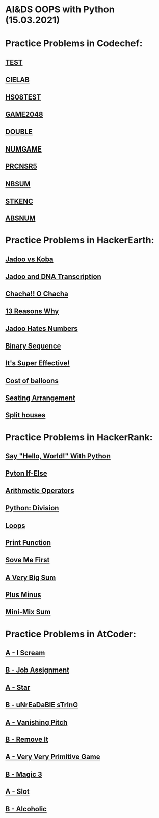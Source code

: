 # AI&DS OOPS with Python (15.03.2021)
# Practice Problems in Codechef:
## [TEST](https://www.codechef.com/problems/TEST) 
## [CIELAB](https://www.codechef.com/problems/CIELAB) 
## [HS08TEST](https://www.codechef.com/problems/HS08TEST)
## [GAME2048](https://www.codechef.com/problems/GAME2048)
## [DOUBLE](https://www.codechef.com/problems/DOUBLE)
## [NUMGAME](https://www.codechef.com/problems/NUMGAME)
## [PRCNSR5](https://www.codechef.com/problems/PRCNSR5)
## [NBSUM](https://www.codechef.com/problems/NBSUM)
## [STKENC](https://www.codechef.com/problems/STKENC)
## [ABSNUM](https://www.codechef.com/problems/ABSNUM)



# Practice Problems in HackerEarth:
## [Jadoo vs Koba](https://www.hackerearth.com/practice/python/getting-started/input-and-output/practice-problems/golf/jadoo-vs-koba/)
## [Jadoo and DNA Transcription](https://www.hackerearth.com/practice/python/getting-started/input-and-output/practice-problems/golf/jadoo-and-dna-transcription/)
## [Chacha!! O Chacha](https://www.hackerearth.com/practice/python/getting-started/input-and-output/practice-problems/algorithm/chacha-o-chacha/)
## [13 Reasons Why](https://www.hackerearth.com/practice/python/getting-started/input-and-output/practice-problems/algorithm/its-easy-1/)
## [Jadoo Hates Numbers](https://www.hackerearth.com/practice/python/getting-started/input-and-output/practice-problems/golf/jadoo-hates-numbers/)
## [Binary Sequence](https://www.hackerearth.com/practice/python/getting-started/numbers/practice-problems/algorithm/binary-sequence-dbaf9d61/)
## [It's Super Effective!](https://www.hackerearth.com/practice/python/working-with-data/dictionary/practice-problems/algorithm/its-super-effective-d3d721bd/)
## [Cost of balloons](https://www.hackerearth.com/practice/basic-programming/input-output/basics-of-input-output/practice-problems/algorithm/mojtaba-prepares-contest-29b2a044/)
## [Seating Arrangement](https://www.hackerearth.com/practice/basic-programming/input-output/basics-of-input-output/practice-problems/algorithm/seating-arrangement-1/)
## [Split houses](https://www.hackerearth.com/practice/basic-programming/input-output/basics-of-input-output/practice-problems/algorithm/split-house-547be0e9/)



# Practice Problems in HackerRank:

## [Say "Hello, World!" With Python](https://www.hackerrank.com/challenges/py-hello-world)
## [Pyton If-Else](https://www.hackerrank.com/challenges/py-if-else)
## [Arithmetic Operators](https://www.hackerrank.com/challenges/python-arithmetic-operators)
## [Python: Division](https://www.hackerrank.com/challenges/python-division)
## [Loops](https://www.hackerrank.com/challenges/python-loops)
## [Print Function](https://www.hackerrank.com/challenges/python-print)
## [Sove Me First](https://www.hackerrank.com/challenges/solve-me-first)
## [A Very Big Sum](https://www.hackerrank.com/challenges/a-very-big-sum)
## [Plus Minus](https://www.hackerrank.com/challenges/plus-minus)
## [Mini-Mix Sum](https://www.hackerrank.com/challenges/mini-max-sum)
# Practice Problems in AtCoder:
## [A - I Scream](https://atcoder.jp/contests/abc194/tasks/abc194_a)
## [B - Job Assignment](https://atcoder.jp/contests/abc194/tasks/abc194_b)
## [A - Star](https://atcoder.jp/contests/abc192/tasks/abc192_a)
## [B - uNrEaDaBlE sTrInG](https://atcoder.jp/contests/abc192/tasks/abc192_b)
## [A - Vanishing Pitch](https://atcoder.jp/contests/abc191/tasks/abc191_a)
## [B - Remove It](https://atcoder.jp/contests/abc191/tasks/abc191_b)
## [A - Very Very Primitive Game](https://atcoder.jp/contests/abc190/tasks/abc190_a)
## [B - Magic 3](https://atcoder.jp/contests/abc190/tasks/abc190_b)
## [A - Slot](https://atcoder.jp/contests/abc189/tasks/abc189_a)
## [B - Alcoholic](https://atcoder.jp/contests/abc189/tasks/abc189_b)